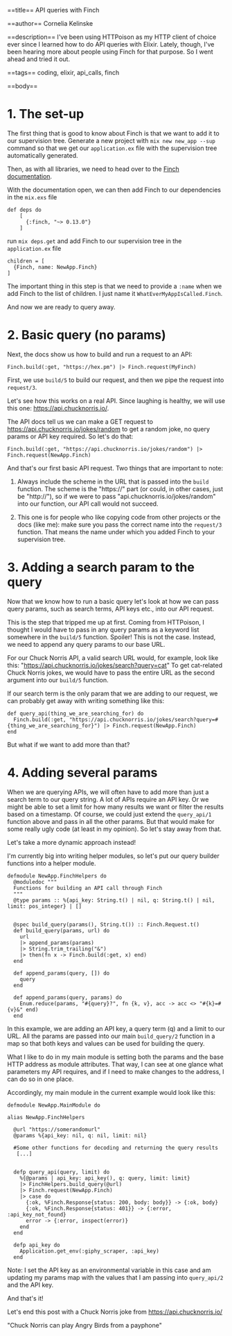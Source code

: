 ==title==
API queries with Finch

==author==
Cornelia Kelinske

==description==
I've been using HTTPoison as my HTTP client of choice ever since I learned how to do API queries with Elixir.
Lately, though, I've been hearing more about people using Finch for that purpose. So I went ahead and tried it out.


==tags==
coding, elixir, api_calls, finch

==body==

# 1. The set-up

The first thing that is good to know about Finch is that we want to add it to our supervision tree. Generate a new project with `mix new new_app --sup` command so that we get our `application.ex` file with the supervision tree automatically generated.

Then, as with all libraries, we need to head over to the [Finch documentation](https://hexdocs.pm/finch/Finch.html).

With the documentation open, we can then add Finch to our dependencies in the `mix.exs` file

```
def deps do
    [
      {:finch, "~> 0.13.0"}  
    ]
```

run `mix deps.get` and add Finch to our supervision tree in the `application.ex` file

```
children = [
  {Finch, name: NewApp.Finch}
] 
```

The important thing in this step is that we need to provide a `:name` when we add Finch to the list of children. I just name it  `WhatEverMyAppIsCalled.Finch`.

And now we are ready to query away.


# 2. Basic query (no params)


Next, the docs show us how to build and run a request to an API:

```
Finch.build(:get, "https://hex.pm") |> Finch.request(MyFinch)
```

First, we use `build/5` to build our request, and then we pipe the request into `request/3`. 

Let's see how this works on a real API. 
Since laughing is healthy, we will use this one: https://api.chucknorris.io/.

The API docs tell us we can make a GET request to https://api.chucknorris.io/jokes/random to get a random joke, no query params or API key required. So let's do that:

```
Finch.build(:get, "https://api.chucknorris.io/jokes/random") |> Finch.request(NewApp.Finch)
```

And that's our first basic API request. 
Two things that are important to note:

1. Always include the scheme in the URL that is passed into the `build` function. The scheme is the "https://" part (or could, in other cases, just be "http://"), so if we were to pass "api.chucknorris.io/jokes/random" into our function, our API call would not succeed.

2. This one is for people who like copying code from other projects or the docs (like me): make sure you pass the correct name into the `request/3` function. That means the name under which you added Finch to your supervision tree.



# 3. Adding a search param to the query


Now that we know how to run a basic query let's look at how we can pass query params, such as search terms, API keys etc., into our API request.

This is the step that tripped me up at first. Coming from HTTPoison, I thought I would have to pass in any query params as a keyword list somewhere in the `build/5` function. Spoiler! This is not the case.
Instead, we need to append any query params to our base URL. 

For our Chuck Norris API, a valid search URL would, for example, look like this: "https://api.chucknorris.io/jokes/search?query=cat"
To get cat-related Chuck Norris jokes, we would have to pass the entire URL as the second argument into our `build/5` function.

If our search term is the only param that we are adding to our request, we can probably get away with writing something like this:

```
def query_api(thing_we_are_searching_for) do
  Finch.build(:get, "https://api.chucknorris.io/jokes/search?query=#{thing_we_are_searching_for}") |> Finch.request(NewApp.Finch)
end 
```

But what if we want to add more than that?


# 4. Adding several params 


When we are querying APIs, we will often have to add more than just a search term to our query string. A lot of APIs require an API key. Or we might be able to set a limit for how many results we want or filter the results based on a timestamp. 
Of course, we could just extend the `query_api/1` function above and pass in all the other params. 
But that would make for some really ugly code (at least in my opinion). So let's stay away from that.

Let's take a more dynamic approach instead!

I'm currently big into writing helper modules, so let's put our query builder functions into a helper module.

```
defmodule NewApp.FinchHelpers do
  @moduledoc """
  Functions for building an API call through Finch
  """
  @type params :: %{api_key: String.t() | nil, q: String.t() | nil, limit: pos_integer} | []
  

  @spec build_query(params(), String.t()) :: Finch.Request.t()
  def build_query(params, url) do
    url
    |> append_params(params)
    |> String.trim_trailing("&")
    |> then(fn x -> Finch.build(:get, x) end)
  end

  def append_params(query, []) do
    query
  end

  def append_params(query, params) do
    Enum.reduce(params, "#{query}?", fn {k, v}, acc -> acc <> "#{k}=#{v}&" end)
  end
```

In this example, we are adding an API key, a query term (q) and a limit to our URL. All the params are passed into our main `build_query/2` function in a map so that both keys and values can be used for building the query.

What I like to do in my main module is setting both the params and the base HTTP address as module attributes. That way, I can see at one glance what parameters my API requires, and if I need to make changes to the address, I can do so in one place.

Accordingly, my main module in the current example would look like this:

```
defmodule NewApp.MainModule do

alias NewApp.FinchHelpers

  @url "https://somerandomurl"
  @params %{api_key: nil, q: nil, limit: nil}

  #Some other functions for decoding and returning the query results
   [...] 


  defp query_api(query, limit) do
    %{@params | api_key: api_key(), q: query, limit: limit}
    |> FinchHelpers.build_query(@url)
    |> Finch.request(NewApp.Finch)
    |> case do
      {:ok, %Finch.Response{status: 200, body: body}} -> {:ok, body}
      {:ok, %Finch.Response{status: 401}} -> {:error, :api_key_not_found}
      error -> {:error, inspect(error)}
    end
  end

  defp api_key do
    Application.get_env(:giphy_scraper, :api_key)
  end
```

Note: I set the API key as an environmental variable in this case and am updating my params map with the values that I am passing into `query_api/2` and the API key.

And that's it!

Let's end this post with a Chuck Norris joke from https://api.chucknorris.io/ 

"Chuck Norris can play Angry Birds from a payphone"

